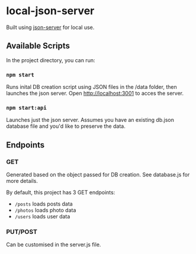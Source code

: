 # local-json-server

Built using [json-server](https://github.com/typicode/json-server) for local use.

## Available Scripts

In the project directory, you can run:

### `npm start`

Runs inital DB creation script using JSON files in the /data folder, then launches the json server.
Open [http://localhost:3001](http://localhost:3001) to acces the server.

### `npm start:api`

Launches just the json server. Assumes you have an existing db.json database file and you'd like to preserve the data.

## Endpoints

### GET
Generated based on the object passed for DB creation. See database.js for more details.

By default, this project has 3 GET endpoints:

- `/posts` loads posts data
- `/photos` loads photo data
- `/users` loads user data

### PUT/POST
Can be customised in the server.js file.
